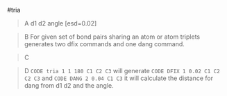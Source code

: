#tria

>A d1 d2 angle [esd=0.02]

>B For given set of bond pairs sharing an atom or atom triplets generates two dfix commands and one dang command.

>C

>D `CODE tria 1 1 180 C1 C2 C3` will generate `CODE DFIX 1 0.02 C1 C2  C2 C3` and `CODE DANG 2 0.04 C1 C3` it will calculate the distance for dang from d1 d2 and the angle.